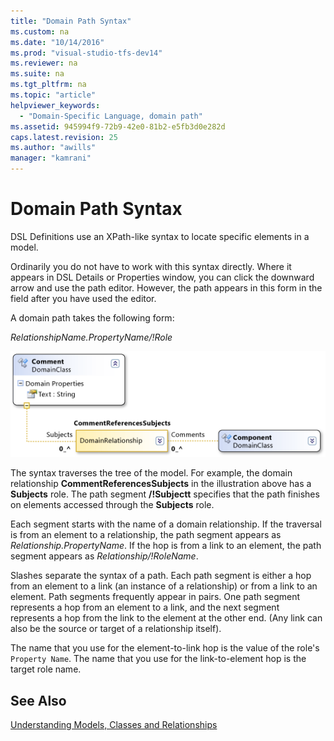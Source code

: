 ```yaml
---
title: "Domain Path Syntax"
ms.custom: na
ms.date: "10/14/2016"
ms.prod: "visual-studio-tfs-dev14"
ms.reviewer: na
ms.suite: na
ms.tgt_pltfrm: na
ms.topic: "article"
helpviewer_keywords: 
  - "Domain-Specific Language, domain path"
ms.assetid: 945994f9-72b9-42e0-81b2-e5fb3d0e282d
caps.latest.revision: 25
ms.author: "awills"
manager: "kamrani"
---
```

# Domain Path Syntax
DSL Definitions use an XPath-like syntax to locate specific elements in a model.  
  
 Ordinarily you do not have to work with this syntax directly. Where it appears in DSL Details or Properties window, you can click the downward arrow and use the path editor. However, the path appears in this form in the field after you have used the editor.  
  
 A domain path takes the following form:  
  
 *RelationshipName.PropertyName/!Role*  
  
 ![CommentReferencesSubjects reference relationship](../modeling/media/dsl_reference.png "dsl_reference")  
  
 The syntax traverses the tree of the model. For example, the domain relationship **CommentReferencesSubjects** in the illustration above has a **Subjects** role. The path segment **/!Subjectt** specifies that the path finishes on elements accessed through the **Subjects** role.  
  
 Each segment starts with the name of a domain relationship. If the traversal is from an element to a relationship, the path segment appears as *Relationship.PropertyName*. If the hop is from a link to an element, the path segment appears as *Relationship/!RoleName*.  
  
 Slashes separate the syntax of a path. Each path segment is either a hop from an element to a link (an instance of a relationship) or from a link to an element. Path segments frequently appear in pairs. One path segment represents a hop from an element to a link, and the next segment represents a hop from the link to the element at the other end. (Any link can also be the source or target of a relationship itself).  
  
 The name that you use for the element-to-link hop is the value of the role's `Property Name`. The name that you use for the link-to-element hop is the target role name.  
  
## See Also  
 [Understanding Models, Classes and Relationships](../modeling/understanding-models--classes-and-relationships.md)
